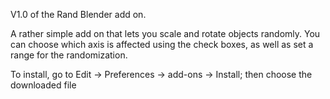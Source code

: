 V1.0 of the Rand Blender add on.

A rather simple add on that lets you scale and rotate objects randomly. You can choose which axis is affected using the check boxes, as well as set a range for the randomization. 

To install, go to Edit -> Preferences -> add-ons -> Install; then choose the downloaded file

